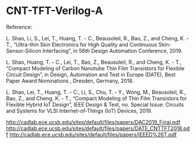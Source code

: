 # CNT-TFT-Verilog-A
Reference:

L. Shao, Li, S., Lei, T., Huang, T. - C., Beausoleil, R., Bao, Z., and Cheng, K. - T., “Ultra-thin Skin Electronics for High Quality and Continuous Skin-Sensor-Silicon Interfacing”, in 56th Design Automation Conference, 2019.

L. Shao, Huang, T. - C., Lei, T., Bao, Z., Beausoleil, R., and Cheng, K. - T., “Compact Modeling of Carbon Nanotube Thin Film Transistors for Flexible Circuit Design”, in Design, Automation and Test in Europe (DATE), Best Paper Award Nominations , Dresden, Germany, 2018.

L. Shao, Lei, T., Huang, T. - C., Li, S., Chu, T. - Y., Wong, M., Beausoleil, R., Bao, Z., and Cheng, K. - T., “Compact Modeling of Thin Film Transistors for Flexible Hybrid IoT Design”, IEEE Design & Test, no. Special Issue: Circuits and Systems for VLSI Internet-of-Things (IoT) Devices, 2019.

http://cadlab.ece.ucsb.edu/sites/default/files/papers/DAC2019_Final.pdf
http://cadlab.ece.ucsb.edu/sites/default/files/papers/DATE_CNTTFT2018.pdf
http://cadlab.ece.ucsb.edu/sites/default/files/papers/IEEED%26T.pdf

